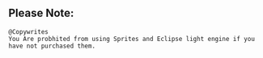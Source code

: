 
## Please Note:
```
@Copywrites
You Are probhited from using Sprites and Eclipse light engine if you have not purchased them.
```
